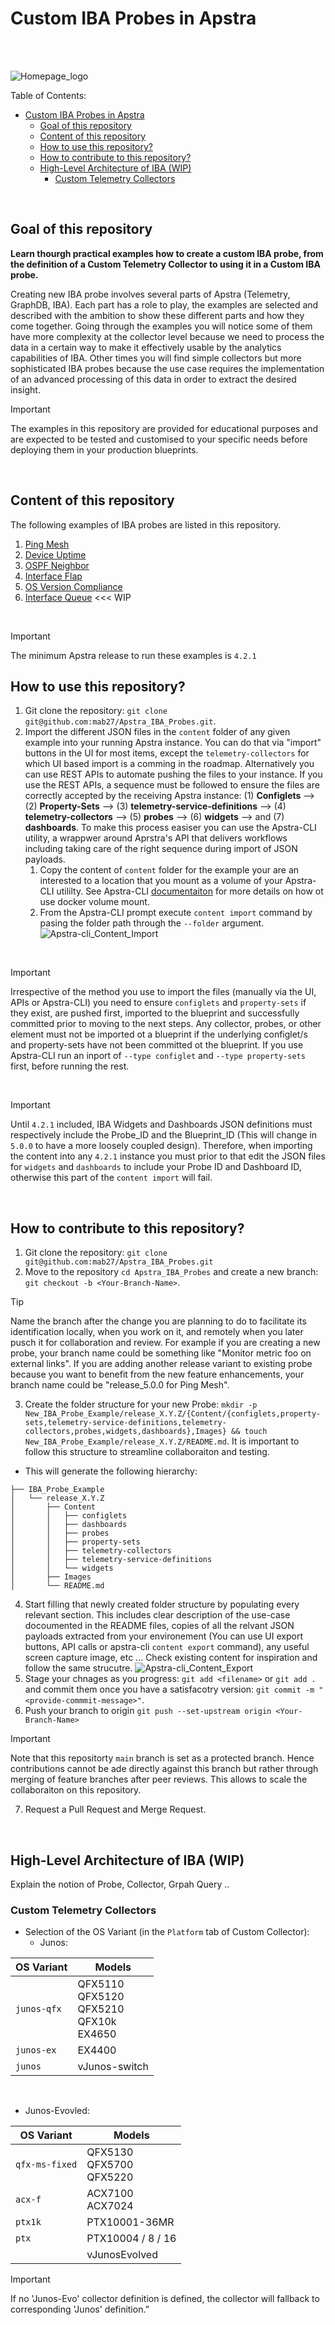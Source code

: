 # Custom IBA Probes in Apstra
<br>
<br>

![Homepage_logo](_Images/Homepage_logo.png) 


Table of Contents:
- [Custom IBA Probes in Apstra](#custom-iba-probes-in-apstra)
  - [Goal of this repository](#goal-of-this-repository)
  - [Content of this repository](#content-of-this-repository)
  - [How to use this repository?](#how-to-use-this-repository)
  - [How to contribute to this repository?](#how-to-contribute-to-this-repository)
  - [High-Level Architecture of IBA (WIP)](#high-level-architecture-of-iba-wip)
    - [Custom Telemetry Collectors](#custom-telemetry-collectors)

<!-- To do (WIP Mehdi):

- OPSF Neighbor Check
  - Enhance the configlet, leverage Device-Context and add a Property-set.
  - Enhance the probe to use State_Check processor to check for neighbour not in Full state.

- Interface flap
    - Report the bug on APIs for Widgets

- Interface Queue.
    - Find a device with running traffic to execute the command on, get the output and document it. 
    - Design the probe. 

- Github actions:
  - Investigate automation. Example check that .json files are proper JSON, check that Images directory only contains .png, check that a folder is in a gi ven sturcture.

- Examples to add (Roadmap field to make it public).
  - BFD telemetry (less important, since already documented)
  - RoCEv2  We should have a public roadmap 
  - VRF Scale https://apstrktr.atlassian.net/browse/RFE-2016
  - "show pfe vxlan nh-usage" if any possible with some hacks
  - Probe to monitor Route Table sizes - RIB/FIB > RFE-2511.
  - "show ddos-protection protocols" from UHS experience
  - Monitor the Routing Engine status
  - show system alarms or show chassis alarms (discussed with Boris)

-->


<br>

## Goal of this repository

**Learn thourgh practical examples how to create a custom IBA probe, from the definition of a Custom Telemetry Collector to using it in a Custom IBA probe.**

Creating new IBA probe involves several parts of Apstra (Telemetry, GraphDB, IBA). Each part has a role to play, the examples are selected and described with the ambition to show these different parts and how they come together. Going through the examples you will notice some of them have more complexity at the collector level because we need to process the data in a certain way to make it effectively usable by the analytics capabilities of IBA. Other times you will find simple collectors but more sophisticated IBA probes because the use case requires the implementation of an advanced processing of this data in order to extract the desired insight.

> [!IMPORTANT]
> The examples in this repository are provided for educational purposes and are expected to be tested and customised to your specific needs before deploying them in your production blueprints.

<br>

## Content of this repository
The following examples of IBA probes are listed in this repository.

1) [Ping Mesh](Ping_Mesh/release_4.2.1/README.md) 
2) [Device Uptime](Device_Uptime/release_4.2.1/README.md) 
3) [OSPF Neighbor](OSPF_Neighbor/release_4.2.1/README.md)
4) [Interface Flap](Interface_Flap/release_4.2.1/README.md)
5) [OS Version Compliance](OS_Version_Compliance/release_4.2.1/README.md)
6) [Interface Queue](Interface_Queue/release_4.2.1/README.md) <<< WIP

<br>

> [!IMPORTANT]
> The minimum Apstra release to run these examples is `4.2.1`

## How to use this repository?
1) Git clone the repository: `git clone git@github.com:mab27/Apstra_IBA_Probes.git`.
2) Import the different JSON files in the `content` folder of any given example into your running Apstra instance. You can do that via "import" buttons in the UI for most items, except the `telemetry-collectors` for which UI based import is a comming in the roadmap. Alternatively you can use REST APIs to automate pushing the files to your instance. If you use the REST APIs, a sequence must be followed to ensure the files are correctly accepted by the receiving Apstra instance: (1) **Configlets** --> (2) **Property-Sets** --> (3) **telemetry-service-definitions** --> (4) **telemetry-collectors** --> (5) **probes** --> (6) **widgets** --> and (7) **dashboards**. To make this process easiser you can use the Apstra-CLI utility, a wrappwer around Aprstra's API that delivers workflows including taking care of the right sequence during import of JSON payloads.
   1) Copy the content of `content` folder for the example your are an interested to a location that you mount as a volume of your Apstra-CLI utililty. See Apstra-CLI [documentaiton](https://www.juniper.net/documentation/us/en/software/apstra4.2/apstra-user-guide/topics/topic-map/apstra-cli.html) for more details on how ot use docker volume mount.
   2) From the Apstra-CLI prompt execute `content import` command by pasing the folder path through the `--folder` argument.
![Apstra-cli_Content_Import](_Images/Apstra-cli_Content_Import.png)

<br>

> [!IMPORTANT]
> Irrespective of the method you use to import the files (manually via the UI, APIs or Apstra-CLI) you need to ensure `configlets` and `property-sets` if they exist, are pushed first, imported to the blueprint and successfully committed prior to moving to the next steps. Any collector, probes, or other element must not be imported ot a blueprint if the underlying configlet/s and property-sets have not been committed ot the blueprint. If you use Apstra-CLI run an inport of `--type configlet` and `--type property-sets` first, before running the rest.

<br>

> [!IMPORTANT]
> Until `4.2.1` included, IBA Widgets and Dashboards JSON definitions must respectively include the Probe_ID and the Blueprint_ID (This will change in `5.0.0` to have a more loosely coupled design). Therefore, when importing the content into any `4.2.1` instance you must prior to that edit the JSON files for `widgets` and `dashboards` to include your Probe ID and Dashboard ID, otherwise this part of the `content import` will fail. 

<br>

## How to contribute to this repository?
1) Git clone the repository: `git clone git@github.com:mab27/Apstra_IBA_Probes.git`
2) Move to the repository `cd Apstra_IBA_Probes` and create a new branch: `git checkout -b <Your-Branch-Name>`.
> [!TIP]
> Name the branch after the change you are planning to do to facilitate its identification locally, when you work on it, and remotely when you later pusch it for collaboration and review. For example if you are creating a new probe, your branch name could be something like "Monitor metric foo on external links". If you are adding another release variant to existing probe because you want to benefit from the new feature enhancements, your branch name could be "release_5.0.0 for Ping Mesh".
3) Create the folder structure for your new Probe: `mkdir -p New_IBA_Probe_Example/release_X.Y.Z/{Content/{configlets,property-sets,telemetry-service-definitions,telemetry-collectors,probes,widgets,dashboards},Images} && touch New_IBA_Probe_Example/release_X.Y.Z/README.md`. It is important to follow this structure to streamline collaboraiton and testing. 
  - This will generate the following hierarchy:
```
├── IBA_Probe_Example
│   └── release_X.Y.Z
│       ├── Content
│       │   ├── configlets
│       │   ├── dashboards
│       │   ├── probes
│       │   ├── property-sets
│       │   ├── telemetry-collectors
│       │   ├── telemetry-service-definitions
│       │   └── widgets
│       ├── Images
│       └── README.md
```
4) Start filling that newly created folder structure by populating every relevant section. This includes clear description of the use-case docoumented in the README files, copies of all the relvant JSON payloads extracted from your environement (You can use UI export buttons, API calls or apstra-cli `content export` command), any useful screen capture image, etc ... Check existing content for inspiration and follow the same strucutre.
![Apstra-cli_Content_Export](_Images/Apstra-cli_Content_Export.png) 
5) Stage your chnages as you progress: `git add <filename>` or `git add .` and commit them once you have a satisfacotry version: `git commit -m "<provide-commmit-message>"`.
6) Push your branch to origin `git push --set-upstream origin <Your-Branch-Name>`
> [!IMPORTANT]
> Note that this repositorty `main` branch is set as a protected branch. Hence contributions cannot be ade directly against this branch but rather through merging of feature branches after peer reviews. This allows to scale the collaboraiton on this repository.
7) Request a Pull Request and Merge Request.

<br>

## High-Level Architecture of IBA (WIP)
Explain the notion of Probe, Collector, Grpah Query ..

### Custom Telemetry Collectors

- Selection of the OS Variant (in the `Platform` tab of Custom Collector):
  - Junos:

| OS Variant | Models |
| --- | --- |
| `junos-qfx` | QFX5110<br>QFX5120<br>QFX5210<br>QFX10k<br>EX4650 |
| `junos-ex` | EX4400 |
| `junos` | vJunos-switch |

<br>

  - Junos-Evovled:

| OS Variant | Models |
| --- | --- |
| `qfx-ms-fixed` | QFX5130<br>QFX5700<br>QFX5220 |
| `acx-f` | ACX7100<br>ACX7024 |
| `ptx1k` | PTX10001-36MR |
| `ptx` | PTX10004 / 8 / 16 |
|  | vJunosEvolved |


> [!IMPORTANT]
> If no 'Junos-Evo' collector definition is defined, the collector will fallback to corresponding 'Junos' definition.”